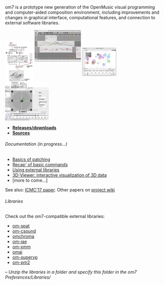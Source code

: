 om7 is a prototype new generation of the OpenMusic visual programming and computer-aided composition environment, including improvements and changes in graphical interface, computational features, and connection to external software libraries.



<img src="./images/reactive.png" width="18%" align="middle">
<img src="./images/mak-tracks.png" width="30%" align="">
<img src="./images/data-stream.png" width="22%" align="middle">
<img src="./images/spat-scene.png" width="28%" align="middle">


  * **[Releases/downloads](https://github.com/openmusic-project/om7/releases)**
  * **[Sources](https://github.com/openmusic-project/om7/)**


###### Documentation (in progress...)

- [Basics of patching](pages/patch)
- [Recap' of basic commands](pages/basic-commands)
- [Using external libraries](pages/libraries)
- [3D-Viewer: interactive visualization of 3D data](pages/3D-viewer)
- [more to come...] 


See also: <a href="https://hal.archives-ouvertes.fr/hal-01567619" target="_blank">ICMC'17 paper</a>.
Other papers on <a href="https://github.com/openmusic-project/om7/wiki/Publications" target="_blank">project wiki</a>


###### Libraries 

Check out the om7-compatible external libraries:

  * [om-spat](https://github.com/openmusic-project/om-spat5)
  * [om-csound](https://github.com/openmusic-project/om-csound)
  * [omchroma](https://github.com/openmusic-project/omchroma)
  * [om-iae](https://github.com/openmusic-project/om-iae)
  * [om-xmm](https://github.com/openmusic-project/om-xmm)
  * [omai](https://github.com/openmusic-project/omai)
  * [om-supervp](https://github.com/openmusic-project/om-supervp)
  * [om-pm2](https://github.com/openmusic-project/om-pm2)

_– Unzip the libraries in a folder and specify this folder in the om7 Preferences/Libraries/_
